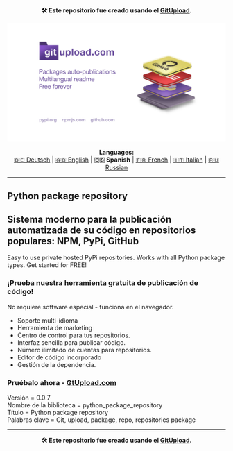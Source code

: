 <p align="center"><b>🛠️ Este repositorio fue creado usando el <a href="https://gitupload.com">GitUpload</a>.</b></p>
<p align="center"><a href="https://gitupload.com"><img src="https://github.com/markolofsen/python_package_repository//blob/master/.banners/banner_es.jpg?raw=1" /></a></p>
<p align="center"><b>Languages:</b><br /><a href="https://github.com/markolofsen/python_package_repository/blob/master/README_de.md">🇩🇪 Deutsch</a> | <a href="https://github.com/markolofsen/python_package_repository/blob/master/README.md">🇬🇧 English</a> | <b>🇪🇸 Spanish</b> | <a href="https://github.com/markolofsen/python_package_repository/blob/master/README_fr.md">🇫🇷 French</a> | <a href="https://github.com/markolofsen/python_package_repository/blob/master/README_it.md">🇮🇹 Italian</a> | <a href="https://github.com/markolofsen/python_package_repository/blob/master/README_ru.md">🇷🇺 Russian</a></p>

---

## Python package repository
## Sistema moderno para la publicación automatizada de su código en repositorios populares: NPM, PyPi, GitHub

Easy to use private hosted PyPi repositories. Works with all Python package types. Get started for FREE!

### ¡Prueba nuestra herramienta gratuita de publicación de código!

No requiere software especial - funciona en el navegador.

* Soporte multi-idioma
* Herramienta de marketing
* Centro de control para tus repositorios.
* Interfaz sencilla para publicar código.
* Número ilimitado de cuentas para repositorios.
* Editor de código incorporado
* Gestión de la dependencia.

### Pruébalo ahora - <a href="https://gitupload.com">GtUpload.com</a>

Versión = 0.0.7 <br />
Nombre de la biblioteca = python_package_repository <br />
Título = Python package repository <br />
Palabras clave = Git,  upload,  package,  repo, repositories package <br />

---

<p align="center"><b>🛠️ Este repositorio fue creado usando el <a href="https://gitupload.com">GitUpload</a>.</b></p>